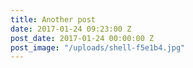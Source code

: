 ```yaml
---
title: Another post
date: 2017-01-24 09:23:00 Z
post_date: 2017-01-24 00:00:00 Z
post_image: "/uploads/shell-f5e1b4.jpg"
---
```


